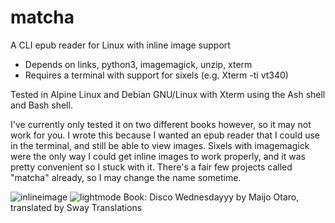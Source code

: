 # matcha
A CLI epub reader for Linux with inline image support

- Depends on links, python3, imagemagick, unzip, xterm
- Requires a terminal with support for sixels (e.g. Xterm -ti vt340)

Tested in Alpine Linux and Debian GNU/Linux with Xterm using the Ash shell and Bash shell.

I've currently only tested it on two different books however, so it may not work for you. 
I wrote this because I wanted an epub reader that I could use in the terminal, and still be able to view images. Sixels with imagemagick were the only way I could get inline images to work properly, and it was pretty convenient so I stuck with it. 
There's a fair few projects called "matcha" already, so I may change the name sometime.

![inlineimage](https://user-images.githubusercontent.com/103208374/171634897-c80a3d59-d4f8-4f9e-bbd2-e6dc08030af1.png)
![lightmode](https://user-images.githubusercontent.com/103208374/171634899-5150ef84-d9e8-4827-b0d1-45cd098bd097.png)
Book: Disco Wednesdayyy by Maijo Otaro, translated by Sway Translations
